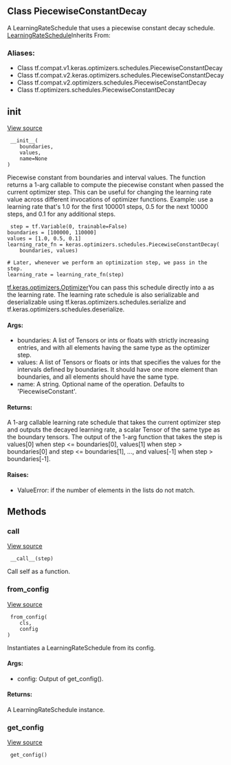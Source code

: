 ## Class PiecewiseConstantDecay
A LearningRateSchedule that uses a piecewise constant decay schedule.
[LearningRateSchedule](https://tensorflow.google.cn/api_docs/python/tf/keras/optimizers/schedules/LearningRateSchedule)Inherits From: 

### Aliases:
- Class tf.compat.v1.keras.optimizers.schedules.PiecewiseConstantDecay
- Class tf.compat.v2.keras.optimizers.schedules.PiecewiseConstantDecay
- Class tf.compat.v2.optimizers.schedules.PiecewiseConstantDecay
- Class tf.optimizers.schedules.PiecewiseConstantDecay
## __init__
[View source](https://github.com/tensorflow/tensorflow/blob/r2.0/tensorflow/python/keras/optimizer_v2/learning_rate_schedule.py#L171-L233)


```
 __init__(
    boundaries,
    values,
    name=None
)
```
Piecewise constant from boundaries and interval values.
The function returns a 1-arg callable to compute the piecewise constant when passed the current optimizer step. This can be useful for changing the learning rate value across different invocations of optimizer functions.
Example: use a learning rate that's 1.0 for the first 100001 steps, 0.5 for the next 10000 steps, and 0.1 for any additional steps.

```
 step = tf.Variable(0, trainable=False)
boundaries = [100000, 110000]
values = [1.0, 0.5, 0.1]
learning_rate_fn = keras.optimizers.schedules.PiecewiseConstantDecay(
    boundaries, values)

# Later, whenever we perform an optimization step, we pass in the step.
learning_rate = learning_rate_fn(step)
```
[tf.keras.optimizers.Optimizer](https://tensorflow.google.cn/api_docs/python/tf/keras/optimizers/Optimizer)You can pass this schedule directly into a  as the learning rate. The learning rate schedule is also serializable and deserializable using tf.keras.optimizers.schedules.serialize and tf.keras.optimizers.schedules.deserialize.

#### Args:
- boundaries: A list of Tensors or ints or floats with strictly increasing entries, and with all elements having the same type as the optimizer step.
- values: A list of Tensors or floats or ints that specifies the values for the intervals defined by boundaries. It should have one more element than boundaries, and all elements should have the same type.
- name: A string. Optional name of the operation. Defaults to 'PiecewiseConstant'.
#### Returns:
A 1-arg callable learning rate schedule that takes the current optimizer step and outputs the decayed learning rate, a scalar Tensor of the same type as the boundary tensors.
The output of the 1-arg function that takes the step is values[0] when step <= boundaries[0], values[1] when step > boundaries[0] and step <= boundaries[1], ..., and values[-1] when step > boundaries[-1].
#### Raises:
- ValueError: if the number of elements in the lists do not match.
## Methods
### __call__
[View source](https://github.com/tensorflow/tensorflow/blob/r2.0/tensorflow/python/keras/optimizer_v2/learning_rate_schedule.py#L235-L256)


```
 __call__(step)
```
Call self as a function.
### from_config
[View source](https://github.com/tensorflow/tensorflow/blob/r2.0/tensorflow/python/keras/optimizer_v2/learning_rate_schedule.py#L50-L60)


```
 from_config(
    cls,
    config
)
```
Instantiates a LearningRateSchedule from its config.
#### Args:
- config: Output of get_config().
#### Returns:
A LearningRateSchedule instance.
### get_config
[View source](https://github.com/tensorflow/tensorflow/blob/r2.0/tensorflow/python/keras/optimizer_v2/learning_rate_schedule.py#L258-L263)


```
 get_config()
```
